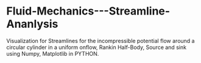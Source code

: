 # Fluid-Mechanics---Streamline-Ananlysis
Visualization for Streamlines for the incompressible potential flow around a circular cylinder in a uniform onflow, Rankin Half-Body, Source and sink using Numpy, Matplotlib in PYTHON.
